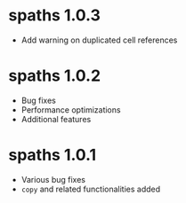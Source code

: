 # spaths 1.0.3
* Add warning on duplicated cell references

# spaths 1.0.2
* Bug fixes
* Performance optimizations
* Additional features

# spaths 1.0.1
* Various bug fixes
* `copy` and related functionalities added
